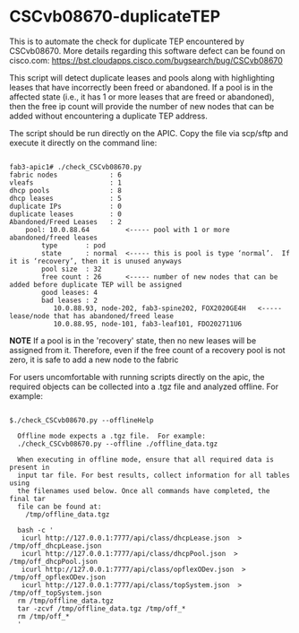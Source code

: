 # CSCvb08670-duplicateTEP
This is to automate the check for duplicate TEP encountered by CSCvb08670.  More details regarding this software defect can be found on cisco.com:
https://bst.cloudapps.cisco.com/bugsearch/bug/CSCvb08670

This script will detect duplicate leases and pools along with highlighting leases that have incorrectly been freed or abandoned.  If a pool is in the affected state (i.e., it has 1 or more leases that are freed or abandoned), then the free ip count will provide the number of new nodes that can be added without encountering a duplicate TEP address.  

The script should be run directly on the APIC.  Copy the file via scp/sftp and execute it directly on the command line: 

```

fab3-apic1# ./check_CSCvb08670.py
fabric nodes             : 6
vleafs                   : 1
dhcp pools               : 8
dhcp leases              : 5
duplicate IPs            : 0
duplicate leases         : 0
Abandoned/Freed Leases   : 2
    pool: 10.0.88.64         <----- pool with 1 or more abandoned/freed leases
        type       : pod
        state      : normal  <----- this is pool is type ‘normal’.  If it is ‘recovery’, then it is unused anyways
        pool size  : 32
        free count : 26      <----- number of new nodes that can be added before duplicate TEP will be assigned
        good leases: 4
        bad leases : 2
           10.0.88.93, node-202, fab3-spine202, FOX2020GE4H   <----- lease/node that has abandoned/freed lease
           10.0.88.95, node-101, fab3-leaf101, FDO202711U6

```

__NOTE__ If a pool is in the 'recovery' state, then no new leases will be assigned from it.  Therefore, even if the free count of a recovery pool is not zero, it is safe to add a new node to the fabric

For users uncomfortable with running scripts directly on the apic, the required objects can be collected into a .tgz file and analyzed offline.  For example:

```

$./check_CSCvb08670.py --offlineHelp

  Offline mode expects a .tgz file.  For example:
  ./check_CSCvb08670.py --offline ./offline_data.tgz

  When executing in offline mode, ensure that all required data is present in
  input tar file. For best results, collect information for all tables using
  the filenames used below. Once all commands have completed, the final tar
  file can be found at:
    /tmp/offline_data.tgz

  bash -c '
   icurl http://127.0.0.1:7777/api/class/dhcpLease.json  > /tmp/off_dhcpLease.json
   icurl http://127.0.0.1:7777/api/class/dhcpPool.json  > /tmp/off_dhcpPool.json
   icurl http://127.0.0.1:7777/api/class/opflexODev.json  > /tmp/off_opflexODev.json
   icurl http://127.0.0.1:7777/api/class/topSystem.json  > /tmp/off_topSystem.json
  rm /tmp/offline_data.tgz
  tar -zcvf /tmp/offline_data.tgz /tmp/off_*
  rm /tmp/off_*
  '

```

